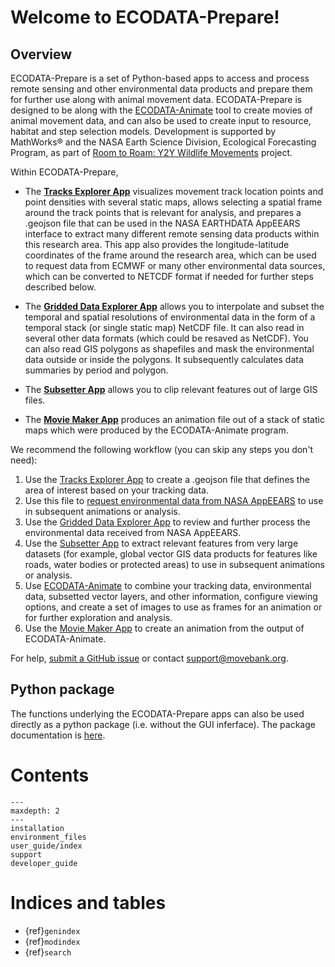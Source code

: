 # Welcome to ECODATA-Prepare!

## Overview

ECODATA-Prepare is a set of Python-based apps to access and process remote sensing and other environmental data products and prepare them for further use along with animal movement data. ECODATA-Prepare is designed to be along with the [ECODATA-Animate](https://ecodata-animate.readthedocs.io/en/latest/) tool to create movies of animal movement data, and can also be used to create input to resource, habitat and step selection models. Development is supported by MathWorks® and the NASA Earth Science Division, Ecological Forecasting Program, as part of [Room to Roam: Y2Y Wildlife Movements](https://ceg.osu.edu/Y2Y_Room2Roam) project.

Within ECODATA-Prepare,

- The [**Tracks Explorer App**](user_guide/tracks_explorer) visualizes movement track location points and point densities with several static maps, allows selecting a spatial frame around the track points that is relevant for analysis, and prepares a .geojson file that can be used in the NASA EARTHDATA AppEEARS interface to extract many different remote sensing data products within this research area. This app also provides the longitude-latitude coordinates of the frame around the research area, which can be used to request data from ECMWF or many other environmental data sources, which can be converted to NETCDF format if needed for further steps described below.

- The [**Gridded Data Explorer App**](user_guide/gridded_data_explorer) allows you to interpolate and subset the temporal and spatial resolutions of environmental data in the form of a temporal stack (or single static map) NetCDF file. It can also read in several other data formats (which could be resaved as NetCDF). You can also read GIS polygons as shapefiles and mask the environmental data outside or inside the polygons. It subsequently calculates data summaries by period and polygon.

- The [**Subsetter App**](user_guide/subsetter) allows you to clip relevant features out of large GIS files.

- The [**Movie Maker App**](user_guide/movie_maker) produces an animation file out of a stack of static maps which were produced by the ECODATA-Animate program.

We recommend the following workflow (you can skip any steps you don't need):
1. Use the [Tracks Explorer App](user_guide/tracks_explorer) to create a .geojson file that defines the area of interest based on your tracking data.
2. Use this file to [request environmental data from NASA AppEEARS](request-nasa-data) to use in subsequent animations or analysis.
3. Use the [Gridded Data Explorer App](user_guide/gridded_data_explorer) to review and further process the environmental data received from NASA AppEEARS.
4. Use the [Subsetter App](https://ecodata-apps.readthedocs.io/en/latest/user_guide/subsetter.html) to extract relevant features from very large datasets (for example, global vector GIS data products for features like roads, water bodies or protected areas) to use in subsequent animations or analysis.
5. Use [ECODATA-Animate](https://ecodata-animate.readthedocs.io/en/latest/) to combine your tracking data, environmental data, subsetted vector layers, and other information, configure viewing options, and create a set of images to use as frames for an animation or for further exploration and analysis.
6. Use the [Movie Maker App](https://ecodata-apps.readthedocs.io/en/latest/user_guide/movie_maker.html) to create an animation from the output of ECODATA-Animate.

For help, [submit a GitHub issue](https://ecodata-apps.readthedocs.io/en/latest/support.html) or contact support@movebank.org.

## Python package

The functions underlying the ECODATA-Prepare apps can also be used directly as a python package (i.e. without the GUI inferface). The package documentation is [here](https://pymovebank.readthedocs.io).

# Contents

```{toctree}
---
maxdepth: 2
---
installation
environment_files
user_guide/index
support
developer_guide
```

# Indices and tables

* {ref}`genindex`
* {ref}`modindex`
* {ref}`search`
